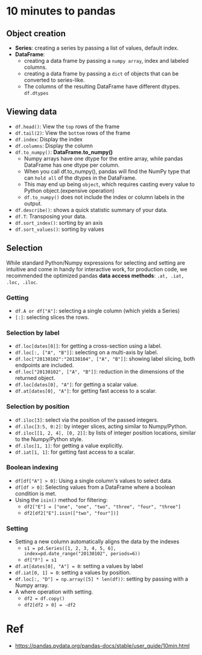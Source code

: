# 10 minutes to pandas
## Object creation
+ **Series**: creating a series by passing a list of values, default index.
+ **DataFrame**: 
  + creating a data frame by passing a `numpy array`, index and labeled columns.
  + creating a data frame by passing a `dict` of objects that can be converted to series-like.
  + The columns of the resulting DataFrame have different dtypes. `df.dtypes`

## Viewing data
+ `df.head()`: View the `top` rows of the frame
+ `df.tail(2)`: View the `bottom` rows of the frame
+ `df.index`: Display the index
+ `df.columns`: Display the column
+ `df.to_numpy()`: **DataFrame.to_numpy()**
  + Numpy arrays have one dtype for the entire array, while pandas DataFrame has one dtype per column.
  + When you call df.to_numpy(), pandas will find the NumPy type that can `hold all` of the dtypes in the DataFrame.
  + This may end up being `object`, which requires casting every value to Python object.(expensive operation)
  + `df.to_numpy()` does not include the index or column labels in the output.
+ `df.describe()`: shows a quick statistic summary of your data.
+ `df.T`: Transposing your data.
+ `df.sort_index()`: sorting by an axis 
+ `df.sort_values()`: sorting by values

## Selection
While standard Python/Numpy expressions for selecting and setting are intuitive and come in handy for interactive work,
for production code, we recommended the optimized pandas **data access methods**: `.at, .iat, .loc, .iloc`. 

### Getting
+ `df.A or df["A"]`: selecting a single column (which yields a Series)
+ `[:]`: selecting slices the rows.

### Selection by label
+ `df.loc[dates[0]]`: for getting a cross-section using a label.
+ `df.loc[:, ["A", "B"]]`: selecting on a multi-axis by label.
+ `df.loc["20130102":"20130104", ["A", "B"]]`: showing label slicing, both endpoints are included.
+ `df.loc["20130102", ["A", "B"]]`: reduction in the dimensions of the returned object.
+ `df.loc[dates[0], "A"]`: for getting a scalar value.
+ `df.at[dates[0], "A"]`: for getting fast access to a scalar.

### Selection by position
+ `df.iloc[3]`: select via the position of the passed integers.
+ `df.iloc[3:5, 0:2]`: by integer slices, acting similar to Numpy/Python.
+ `df.iloc[[1, 2, 4], [0, 2]]`: by lists of integer position locations, similar to the Numpy/Python style.
+ `df.iloc[1, 1]`: for getting a value explicitly.
+ `df.iat[1, 1]`: for getting fast access to a scalar.

### Boolean indexing
+ `df[df["A"] > 0]`: Using a single column's values to select data.
+ `df[df > 0]`: Selecting values from a DataFrame where a boolean condition is met.
+ Using the `isin()` method for filtering:
  + `df2["E"] = ["one", "one", "two", "three", "four", "three"]`
  + `df2[df2["E"].isin(["two", "four"])]`

### Setting
+ Setting a new column automatically aligns the data by the indexes
  + `s1 = pd.Series([1, 2, 3, 4, 5, 6], index=pd.date_range("20130102", periods=6))`
  + `df["F"] = s1`
+ `df.at[dates[0], "A"] = 0`: setting a values by label
+ `df.iat[0, 1] = 0`: setting a values by position.
+ `df.loc[:, "D"] = np.array([5] * len(df))`: setting by passing with a Numpy array.
+ A where operation with setting.
  + `df2 = df.copy()`
  + `df2[df2 > 0] = -df2`

# Ref
+ https://pandas.pydata.org/pandas-docs/stable/user_guide/10min.html